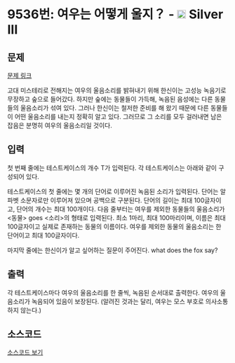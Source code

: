# 9536번: 여우는 어떻게 울지？ - <img src="https://static.solved.ac/tier_small/8.svg" style="height:20px" /> Silver III

<!-- performance -->

<!-- 문제 제출 후 깃허브에 푸시를 했을 때 제출한 코드의 성능이 입력될 공간입니다.-->

<!-- end -->

## 문제

[문제 링크](https://boj.kr/9536)


<p>고대 미스테리로 전해지는 여우의 울음소리를 밝혀내기 위해 한신이는 고성능 녹음기로 무장하고 숲으로 들어갔다. 하지만 숲에는 동물들이 가득해, 녹음된 음성에는 다른 동물들의 울음소리가 섞여 있다. 그러나 한신이는 철저한 준비를 해 왔기 때문에 다른 동물들이 어떤 울음소리를 내는지 정확히 알고 있다. 그러므로 그 소리를 모두 걸러내면 남은 잡음은 분명히 여우의 울음소리일 것이다.</p>



## 입력


<p>첫 번째 줄에는 테스트케이스의 개수 T가 입력된다. 각 테스트케이스는 아래와 같이 구성되어 있다.</p>

<p>테스트케이스의 첫 줄에는 몇 개의 단어로 이루어진 녹음된 소리가 입력된다. 단어는 알파벳 소문자로만 이루어져 있으며 공백으로 구분된다. 단어의 길이는 최대 100글자이고, 단어의 개수는 최대 100개이다. 다음 줄부터는 여우를 제외한 동물들의 울음소리가 &lt;동물&gt; goes &lt;소리&gt;의 형태로 입력된다. 최소 1마리, 최대 100마리이며, 이름은 최대 100글자이고 실제로 존재하는 동물의 이름이다. 여우를 제외한 동물의 울음소리는 한 단어이고 최대 100글자이다.</p>

<p>마지막 줄에는 한신이가 알고 싶어하는 질문이 주어진다. what does the fox say?</p>



## 출력


<p>각 테스트케이스마다 여우의 울음소리를 한 줄씩, 녹음된 순서대로 출력한다. 여우의 울음소리가 녹음되어 있음이 보장된다. (알려진 것과는 달리, 여우는 모스 부호로 의사소통하지 않는다.)</p>



## 소스코드

[소스코드 보기](여우는%20어떻게%20울지？.py)
